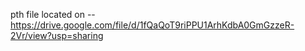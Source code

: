 pth file located on -- https://drive.google.com/file/d/1fQaQoT9riPPU1ArhKdbA0GmGzzeR-2Vr/view?usp=sharing
